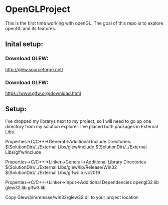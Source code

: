# OpenGLProject

This is the first time working with openGL. The goal of this repo is to explore openGL and its features.

## Inital setup:
### Download GLEW:
http://glew.sourceforge.net/

### Download GLFW:
https://www.glfw.org/download.html

## Setup:
I've dropped my librarys next to my project, so I will need to go up one directory from my solution explorer.
I've placed both packages in External Libs.

Properties->C/C++->General->Additional Include Directories:
$(SolutionDir)/../External Libs/glew/include
$(SolutionDir)/../External Libs/glfw/include

Properties->C/C++->Linker->General->Additional Library Directories
$(SolutionDir)/../External Libs/glew/lib/Release/Win32
$(SolutionDir)/../External Libs/glfw/lib-vc2019

Properties->C/C++->Linker->Input->Additional Dependencies
opengl32.lib
glew32.lib
glfw3.lib

Copy Glew/bin/release/win32/glew32.dll to your project location
